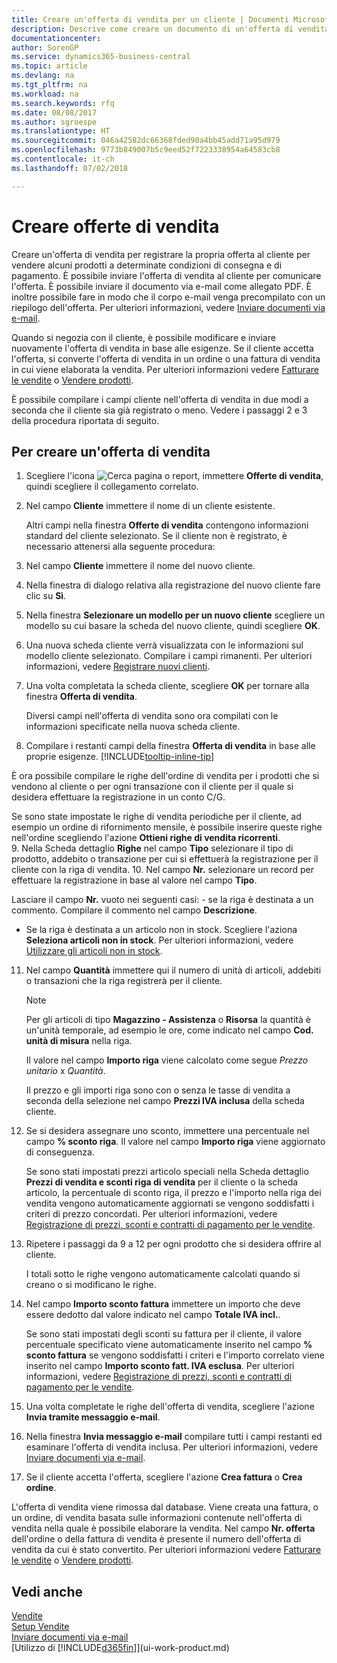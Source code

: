 ```yaml
---
title: Creare un'offerta di vendita per un cliente | Documenti Microsoft
description: Descrive come creare un documento di un'offerta di vendita o una richiesta di offerta (RdO) per registrare la propria offerta a un cliente per la vendita di prodotti in base a termini determinati.
documentationcenter: 
author: SorenGP
ms.service: dynamics365-business-central
ms.topic: article
ms.devlang: na
ms.tgt_pltfrm: na
ms.workload: na
ms.search.keywords: rfq
ms.date: 08/08/2017
ms.author: sgroespe
ms.translationtype: HT
ms.sourcegitcommit: 046a42582dc66368fded90a4bb45add71a95d979
ms.openlocfilehash: 9773b849007b5c9eed52f7223338954a64583cb8
ms.contentlocale: it-ch
ms.lasthandoff: 07/02/2018

---
```

# <a name="make-sales-quotes"></a>Creare offerte di vendita
Creare un'offerta di vendita per registrare la propria offerta al cliente per vendere alcuni prodotti a determinate condizioni di consegna e di pagamento. È possibile inviare l'offerta di vendita al cliente per comunicare l'offerta. È possibile inviare il documento via e-mail come allegato PDF. È inoltre possibile fare in modo che il corpo e-mail venga precompilato con un riepilogo dell'offerta. Per ulteriori informazioni, vedere [Inviare documenti via e-mail](ui-how-send-documents-email.md).

Quando si negozia con il cliente, è possibile modificare e inviare nuovamente l'offerta di vendita in base alle esigenze. Se il cliente accetta l'offerta, si converte l'offerta di vendita in un ordine o una fattura di vendita in cui viene elaborata la vendita. Per ulteriori informazioni vedere [Fatturare le vendite](sales-how-invoice-sales.md) o [Vendere prodotti](sales-how-sell-products.md).

È possibile compilare i campi cliente nell'offerta di vendita in due modi a seconda che il cliente sia già registrato o meno. Vedere i passaggi 2 e 3 della procedura riportata di seguito.

## <a name="to-create-a-sales-quote"></a>Per creare un'offerta di vendita
1. Scegliere l'icona ![Cerca pagina o report](media/ui-search/search_small.png "icona Cerca pagina o report"), immettere **Offerte di vendita**, quindi scegliere il collegamento correlato.
2. Nel campo **Cliente** immettere il nome di un cliente esistente.

   Altri campi nella finestra **Offerte di vendita** contengono informazioni standard del cliente selezionato. Se il cliente non è registrato, è necessario attenersi alla seguente procedura:
3. Nel campo **Cliente** immettere il nome del nuovo cliente.
4. Nella finestra di dialogo relativa alla registrazione del nuovo cliente fare clic su **Sì**.
5. Nella finestra **Selezionare un modello per un nuovo cliente** scegliere un modello su cui basare la scheda del nuovo cliente, quindi scegliere **OK**.
6. Una nuova scheda cliente verrà visualizzata con le informazioni sul modello cliente selezionato. Compilare i campi rimanenti. Per ulteriori informazioni, vedere [Registrare nuovi clienti](sales-how-register-new-customers.md).  
7. Una volta completata la scheda cliente, scegliere **OK** per tornare alla finestra **Offerta di vendita**.

   Diversi campi nell'offerta di vendita sono ora compilati con le informazioni specificate nella nuova scheda cliente.  
8. Compilare i restanti campi della finestra **Offerta di vendita** in base alle proprie esigenze. [!INCLUDE[tooltip-inline-tip](includes/tooltip-inline-tip_md.md)]  

È ora possibile compilare le righe dell'ordine di vendita per i prodotti che si vendono al cliente o per ogni transazione con il cliente per il quale si desidera effettuare la registrazione in un conto C/G.   

Se sono state impostate le righe di vendita periodiche per il cliente, ad esempio un ordine di rifornimento mensile, è possibile inserire queste righe nell'ordine scegliendo l'azione **Ottieni righe di vendita ricorrenti**.  
9. Nella Scheda dettaglio **Righe** nel campo **Tipo** selezionare il tipo di prodotto, addebito o transazione per cui si effettuerà la registrazione per il cliente con la riga di vendita.
10. Nel campo **Nr.** selezionare un record per effettuare la registrazione in base al valore nel campo **Tipo**.

 Lasciare il campo **Nr.** vuoto nei seguenti casi: - se la riga è destinata a un commento. Compilare il commento nel campo **Descrizione**.
 - Se la riga è destinata a un articolo non in stock. Scegliere l'aziona **Seleziona articoli non in stock**. Per ulteriori informazioni, vedere [Utilizzare gli articoli non in stock](inventory-how-work-nonstock-items.md).

11. Nel campo **Quantità** immettere qui il numero di unità di articoli, addebiti o transazioni che la riga registrerà per il cliente.

    > [!NOTE]  
    >   Per gli articoli di tipo **Magazzino - Assistenza** o **Risorsa** la quantità è un'unità temporale, ad esempio le ore, come indicato nel campo **Cod. unità di misura** nella riga.  

    Il valore nel campo **Importo riga** viene calcolato come segue *Prezzo unitario* x *Quantità*.  

    Il prezzo e gli importi riga sono con o senza le tasse di vendita a seconda della selezione nel campo **Prezzi IVA inclusa** della scheda cliente.  
12. Se si desidera assegnare uno sconto, immettere una percentuale nel campo **% sconto riga**. Il valore nel campo **Importo riga** viene aggiornato di conseguenza.  

    Se sono stati impostati prezzi articolo speciali nella Scheda dettaglio **Prezzi di vendita e sconti riga di vendita** per il cliente o la scheda articolo, la percentuale di sconto riga, il prezzo e l'importo nella riga dei vendita vengono automaticamente aggiornati se vengono soddisfatti i criteri di prezzo concordati. Per ulteriori informazioni, vedere [Registrazione di prezzi, sconti e contratti di pagamento per le vendite](sales-how-record-sales-price-discount-payment-agreements.md).  
13. Ripetere i passaggi da 9 a 12 per ogni prodotto che si desidera offrire al cliente.  

    I totali sotto le righe vengono automaticamente calcolati quando si creano o si modificano le righe.  
14. Nel campo **Importo sconto fattura** immettere un importo che deve essere dedotto dal valore indicato nel campo **Totale IVA incl.**.

    Se sono stati impostati degli sconti su fattura per il cliente, il valore percentuale specificato viene automaticamente inserito nel campo **% sconto fattura** se vengono soddisfatti i criteri e l'importo correlato viene inserito nel campo **Importo sconto fatt. IVA esclusa**. Per ulteriori informazioni, vedere [Registrazione di prezzi, sconti e contratti di pagamento per le vendite](sales-how-record-sales-price-discount-payment-agreements.md).
15. Una volta completate le righe dell'offerta di vendita, scegliere l'azione **Invia tramite messaggio e-mail**.
16. Nella finestra **Invia messaggio e-mail** compilare tutti i campi restanti ed esaminare l'offerta di vendita inclusa. Per ulteriori informazioni, vedere [Inviare documenti via e-mail](ui-how-send-documents-email.md).
17. Se il cliente accetta l'offerta, scegliere l'azione **Crea fattura** o **Crea ordine**.

L'offerta di vendita viene rimossa dal database. Viene creata una fattura, o un ordine, di vendita basata sulle informazioni contenute nell'offerta di vendita nella quale è possibile elaborare la vendita. Nel campo **Nr. offerta** dell'ordine o della fattura di vendita è presente il numero dell'offerta di vendita da cui è stato convertito. Per ulteriori informazioni vedere [Fatturare le vendite](sales-how-invoice-sales.md) o [Vendere prodotti](sales-how-sell-products.md).

## <a name="see-also"></a>Vedi anche
[Vendite](sales-manage-sales.md)  
[Setup Vendite](sales-setup-sales.md)  
[Inviare documenti via e-mail](ui-how-send-documents-email.md)  
[Utilizzo di [!INCLUDE[d365fin](includes/d365fin_md.md)]](ui-work-product.md)


